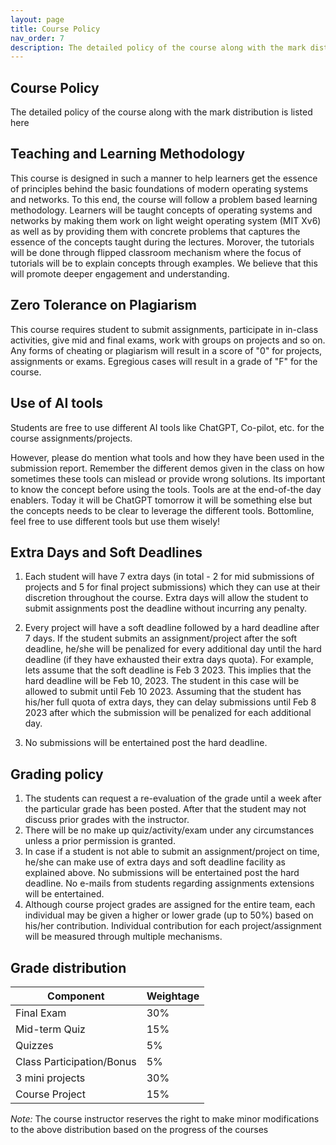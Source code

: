 ```yaml
---
layout: page
title: Course Policy
nav_order: 7
description: The detailed policy of the course along with the mark distribution is listed here
---
```


## Course Policy

The detailed policy of the course along with the mark distribution is listed here

## Teaching and Learning Methodology

This course is designed in such a manner to help learners get the essence of principles behind the basic foundations of modern operating systems and networks. To this end, the course will follow a problem based learning methodology. Learners will be taught concepts of operating systems and networks by making them work on light weight operating system (MIT Xv6) as well as by providing them with concrete problems that captures the essence of the concepts taught during the lectures. Morover, the tutorials will be done through flipped classroom mechanism where the focus of tutorials will be to explain concepts through examples. We believe that this will promote deeper engagement and understanding.

## Zero Tolerance on Plagiarism

This course requires student to submit assignments, participate in in-class activities, give mid and final exams, work with groups on projects and so on. Any forms of cheating or plagiarism will result in a score of "0" for projects, assignments or exams. Egregious cases will result in a grade of "F" for the course.

## Use of AI tools

Students are free to use different AI tools like ChatGPT, Co-pilot, etc. for the course assignments/projects.

However, please do mention what tools and how they have been used in the submission report. Remember the different demos given in the class on how sometimes these tools can mislead or provide wrong solutions. Its important to know the concept before using the tools. Tools are at the end-of-the day enablers. Today it will be ChatGPT tomorrow it will be something else but the concepts needs to be clear to leverage the different tools. Bottomline, feel free to use different tools but use them wisely!

## Extra Days and Soft Deadlines

1. Each student will have 7 extra days (in total - 2 for mid submissions of projects and 5 for final project submissions) which they can use at their discretion throughout the course. Extra days will allow the student to submit assignments post the deadline without incurring any penalty.

2. Every project will have a soft deadline followed by a hard deadline after 7 days. If the student submits an assignment/project after the soft deadline, he/she will be penalized for every additional day until the hard deadline (if they have exhausted their extra days quota). For example, lets assume that the soft deadline is Feb 3 2023. This implies that the hard deadline will be Feb 10, 2023. The student in this case will be allowed to submit until Feb 10 2023. Assuming that the student has his/her full quota of extra days, they can delay submissions until Feb 8 2023 after which the submission will be penalized for each additional day.

3. No submissions will be entertained post the hard deadline.

## Grading policy

1. The students can request a re-evaluation of the grade until a week after the particular grade has been posted. After that the student may not discuss prior grades with the instructor.
2. There will be no make up quiz/activity/exam under any circumstances unless a prior permission is granted.
3. In case if a student is not able to submit an assignment/project on time, he/she can make use of extra days and soft deadline facility as explained above. No submissions will be entertained post the hard deadline. No e-mails from students regarding assignments extensions will be entertained.
4. Although course project grades are assigned for the entire team, each individual may be given a higher or lower grade (up to 50%) based on his/her contribution. Individual contribution for each project/assignment will be measured through multiple mechanisms.

## Grade distribution

| Component                 | Weightage |
| ------------------------- | --------- |
| Final Exam                | 30%       |
| Mid-term Quiz             | 15%       |
| Quizzes                   | 5%        |
| Class Participation/Bonus | 5%        |
| 3 mini projects           | 30%       |
| Course Project            | 15%       |

_Note:_ The course instructor reserves the right to make minor modifications to the above distribution based on the progress of the courses

